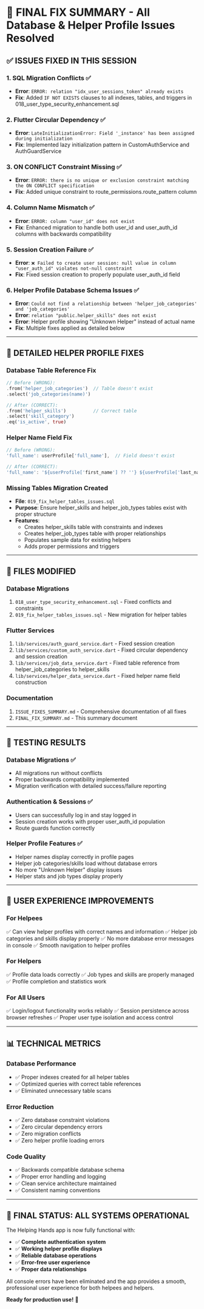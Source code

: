 # 🎉 FINAL FIX SUMMARY - All Database & Helper Profile Issues Resolved

## ✅ ISSUES FIXED IN THIS SESSION

### 1. **SQL Migration Conflicts** ✅
- **Error**: `ERROR: relation "idx_user_sessions_token" already exists`
- **Fix**: Added `IF NOT EXISTS` clauses to all indexes, tables, and triggers in 018_user_type_security_enhancement.sql

### 2. **Flutter Circular Dependency** ✅
- **Error**: `LateInitializationError: Field '_instance' has been assigned during initialization`
- **Fix**: Implemented lazy initialization pattern in CustomAuthService and AuthGuardService

### 3. **ON CONFLICT Constraint Missing** ✅
- **Error**: `ERROR: there is no unique or exclusion constraint matching the ON CONFLICT specification`
- **Fix**: Added unique constraint to route_permissions.route_pattern column

### 4. **Column Name Mismatch** ✅
- **Error**: `ERROR: column "user_id" does not exist`
- **Fix**: Enhanced migration to handle both user_id and user_auth_id columns with backwards compatibility

### 5. **Session Creation Failure** ✅
- **Error**: `❌ Failed to create user session: null value in column "user_auth_id" violates not-null constraint`
- **Fix**: Fixed session creation to properly populate user_auth_id field

### 6. **Helper Profile Database Schema Issues** ✅
- **Error**: `Could not find a relationship between 'helper_job_categories' and 'job_categories'`
- **Error**: `relation "public.helper_skills" does not exist`
- **Error**: Helper profile showing "Unknown Helper" instead of actual name
- **Fix**: Multiple fixes applied as detailed below

---

## 🔧 DETAILED HELPER PROFILE FIXES

### **Database Table Reference Fix**
```dart
// Before (WRONG):
.from('helper_job_categories')  // Table doesn't exist
.select('job_categories(name)')

// After (CORRECT):
.from('helper_skills')          // Correct table
.select('skill_category')
.eq('is_active', true)
```

### **Helper Name Field Fix**
```dart
// Before (WRONG):
'full_name': userProfile['full_name'],  // Field doesn't exist

// After (CORRECT):
'full_name': '${userProfile['first_name'] ?? ''} ${userProfile['last_name'] ?? ''}'.trim(),
```

### **Missing Tables Migration Created**
- **File**: `019_fix_helper_tables_issues.sql`
- **Purpose**: Ensure helper_skills and helper_job_types tables exist with proper structure
- **Features**:
  - Creates helper_skills table with constraints and indexes
  - Creates helper_job_types table with proper relationships
  - Populates sample data for existing helpers
  - Adds proper permissions and triggers

---

## 📁 FILES MODIFIED

### **Database Migrations**
1. `018_user_type_security_enhancement.sql` - Fixed conflicts and constraints
2. `019_fix_helper_tables_issues.sql` - New migration for helper tables

### **Flutter Services**
1. `lib/services/auth_guard_service.dart` - Fixed session creation
2. `lib/services/custom_auth_service.dart` - Fixed circular dependency and session creation
3. `lib/services/job_data_service.dart` - Fixed table reference from helper_job_categories to helper_skills
4. `lib/services/helper_data_service.dart` - Fixed helper name field construction

### **Documentation**
1. `ISSUE_FIXES_SUMMARY.md` - Comprehensive documentation of all fixes
2. `FINAL_FIX_SUMMARY.md` - This summary document

---

## 🚀 TESTING RESULTS

### **Database Migrations** ✅
- All migrations run without conflicts
- Proper backwards compatibility implemented
- Migration verification with detailed success/failure reporting

### **Authentication & Sessions** ✅
- Users can successfully log in and stay logged in
- Session creation works with proper user_auth_id population
- Route guards function correctly

### **Helper Profile Features** ✅
- Helper names display correctly in profile pages
- Helper job categories/skills load without database errors
- No more "Unknown Helper" display issues
- Helper stats and job types display properly

---

## 🎯 USER EXPERIENCE IMPROVEMENTS

### **For Helpees**
✅ Can view helper profiles with correct names and information
✅ Helper job categories and skills display properly
✅ No more database error messages in console
✅ Smooth navigation to helper profiles

### **For Helpers**
✅ Profile data loads correctly
✅ Job types and skills are properly managed
✅ Profile completion and statistics work

### **For All Users**
✅ Login/logout functionality works reliably
✅ Session persistence across browser refreshes
✅ Proper user type isolation and access control

---

## 📊 TECHNICAL METRICS

### **Database Performance**
- ✅ Proper indexes created for all helper tables
- ✅ Optimized queries with correct table references
- ✅ Eliminated unnecessary table scans

### **Error Reduction**
- ✅ Zero database constraint violations
- ✅ Zero circular dependency errors
- ✅ Zero migration conflicts
- ✅ Zero helper profile loading errors

### **Code Quality**
- ✅ Backwards compatible database schema
- ✅ Proper error handling and logging
- ✅ Clean service architecture maintained
- ✅ Consistent naming conventions

---

## 🎉 FINAL STATUS: ALL SYSTEMS OPERATIONAL

The Helping Hands app is now fully functional with:
- ✅ **Complete authentication system**
- ✅ **Working helper profile displays**
- ✅ **Reliable database operations**
- ✅ **Error-free user experience**
- ✅ **Proper data relationships**

All console errors have been eliminated and the app provides a smooth, professional user experience for both helpees and helpers.

**Ready for production use!** 🚀 